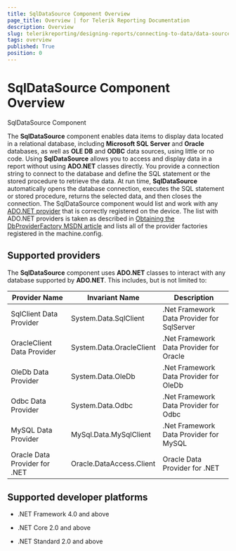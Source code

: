 ```yaml
---
title: SqlDataSource Component Overview
page_title: Overview | for Telerik Reporting Documentation
description: Overview
slug: telerikreporting/designing-reports/connecting-to-data/data-source-components/sqldatasource-component/overview
tags: overview
published: True
position: 0
---
```


# SqlDataSource Component Overview

SqlDataSource Component

The __SqlDataSource__ component enables data items to display data located in a relational
        database, including __Microsoft SQL Server__ and __Oracle__ databases,
        as well as __OLE DB__ and __ODBC__ data sources, using little or no code.
        Using __SqlDataSource__ allows you to access and display data in a report without using
        __ADO.NET__ classes directly. You provide a connection string to connect to the database and
        define the SQL statement or the stored procedure to retrieve the data. At run time, __SqlDataSource__ automatically opens the database connection, executes the SQL statement or stored procedure, returns
        the selected data, and then closes the connection. The SqlDataSource component would list and work with any [ADO.NET provider](https://docs.microsoft.com/en-us/dotnet/framework/data/adonet/ado-net-overview) that is correctly registered on the device. The list with ADO.NET providers is taken as described in [ Obtaining the DbProviderFactory MSDN article](https://docs.microsoft.com/en-us/dotnet/framework/data/adonet/obtaining-a-dbproviderfactory) and lists all of the provider factories registered in the machine.config.
      

## Supported providers

The __SqlDataSource__ component uses __ADO.NET__ classes to interact
          with any database supported by __ADO.NET__. This includes, but is not limited to:
        


| Provider Name | Invariant Name | Description |
| ------ | ------ | ------ |
|SqlClient Data Provider|System.Data.SqlClient|.Net Framework Data Provider for SqlServer|
|OracleClient Data Provider|System.Data.OracleClient|.Net Framework Data Provider for Oracle|
|OleDb Data Provider|System.Data.OleDb|.Net Framework Data Provider for OleDb|
|Odbc Data Provider|System.Data.Odbc|.Net Framework Data Provider for Odbc|
|MySQL Data Provider|MySql.Data.MySqlClient|.Net Framework Data Provider for MySQL|
|Oracle Data Provider for .NET|Oracle.DataAccess.Client|Oracle Data Provider for .NET|

## Supported developer platforms

* .NET Framework 4.0 and above
            

* .NET Core 2.0 and above
            

* .NET Standard 2.0 and above
            
